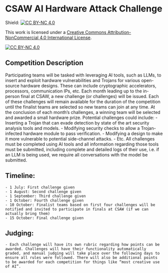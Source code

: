 # CSAW AI Hardware Attack Challenge

Shield: [![CC BY-NC 4.0][cc-by-nc-shield]][cc-by-nc]

This work is licensed under a
[Creative Commons Attribution-NonCommercial 4.0 International License][cc-by-nc].

[![CC BY-NC 4.0][cc-by-nc-image]][cc-by-nc]

[cc-by-nc]: https://creativecommons.org/licenses/by-nc/4.0/
[cc-by-nc-image]: https://licensebuttons.net/l/by-nc/4.0/88x31.png
[cc-by-nc-shield]: https://img.shields.io/badge/License-CC%20BY--NC%204.0-lightgrey.svg

## Competition Description
Participating teams will be tasked with leveraging AI tools, such as LLMs, to insert and exploit hardware vulnerabilities and Trojans for various open-source hardware designs. These can include cryptographic accelerators, processors, communication IPs, etc. Each month leading up to the in-person final at CSAW, a new challenge (or challenges) will be issued. Each of these challenges will remain available for the duration of the competition until the finalist teams are selected so new teams can join at any time. At the conclusion of each month’s challenges, a winning team will be selected and awarded a small hardware prize. Potential challenges could include:
    - Inserting a Trojan that can evade detection by state of the art security analysis tools and models.
    - Modifying security checks to allow a Trojan-infected hardware module to pass verification.
    - Modifying a design to make it more vulnerable to potential side-channel attacks.
    - Etc.
All challenges must be completed using AI tools and all information regarding those tools must be submitted, including complete and detailed logs of their use, i.e. if an LLM is being used, we require all conversations with the model be submitted.

## Timeline:
    - 1 July: First challenge given
    - 1 August: Second challenge given
    - 1 September: Third challenge given
    - 1 October: Fourth challenge given
    - 10 October: Finalist teams based on first four challenges will be notified and invited to participate in finals at CSAW (if we can actually bring them)
    - 15 October: Final challenge given

## Judging:
    - Each challenge will have its own rubric regarding how points can be awarded. Challenges will have their functionality automatically graded, and manual judging will take place over the following days to ensure all rules were followed. There will also be additional points to be awarded for each competition for things like “most creative use of AI”.
